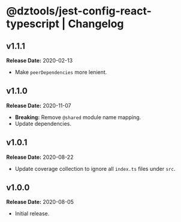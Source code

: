 # @dztools/jest-config-react-typescript | Changelog

## v1.1.1

**Release Date:** 2020-02-13

- Make `peerDependencies` more lenient.

## v1.1.0

**Release Date:** 2020-11-07

- **Breaking:** Remove `@shared` module name mapping.
- Update dependencies.

## v1.0.1

**Release Date:** 2020-08-22

- Update coverage collection to ignore all `index.ts` files under `src`.

## v1.0.0

**Release Date:** 2020-08-05

- Initial release.
